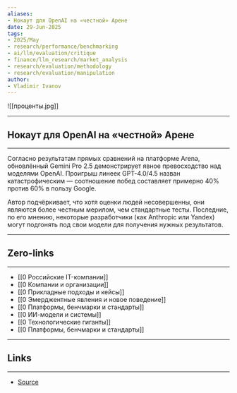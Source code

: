 ```yaml
---
aliases: 
- Нокаут для OpenAI на «честной» Арене 
date: 29-Jun-2025
tags:
- 2025/May
- research/performance/benchmarking
- ai/llm/evaluation/critique
- finance/llm_research/market_analysis
- research/evaluation/methodology
- research/evaluation/manipulation
author:
- Vladimir Ivanov
---
```

![[проценты.jpg]]

-----
##  Нокаут для OpenAI на «честной» Арене 
-----
Согласно результатам прямых сравнений на платформе Arena, обновлённый Gemini Pro 2.5 демонстрирует явное превосходство над моделями OpenAI. Проигрыш линеек GPT-4.0/4.5 назван катастрофическим — соотношение побед составляет примерно 40% против 60% в пользу Google.

Автор подчёркивает, что хотя оценки людей несовершенны, они являются более честным мерилом, чем стандартные тесты. Последние, по его мнению, некоторые разработчики (как Anthropic или Yandex) могут подгонять под свои модели для получения нужных результатов.

---
## Zero-links
---
- [[0 Российские IT-компании]]
- [[0 Компании и организации]]
- [[0 Прикладные подходы и кейсы]]
- [[0 Эмерджентные явления и новое поведение]]
- [[0 Платформы, бенчмарки и стандарты]]
- [[0 ИИ-модели и системы]]
- [[0 Технологические гиганты]]
- [[0 Платформы, бенчмарки и стандарты]]

---
## Links
---
- [Source](https://t.me/turboproject/1664)